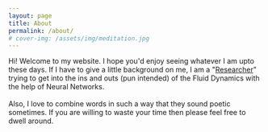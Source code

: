 ```yaml
---
layout: page
title: About
permalink: /about/
# cover-img: /assets/img/meditation.jpg
---
```


Hi! Welcome to my website. I hope you'd enjoy seeing whatever I am upto these days. If I have to give a little background on me, I am a "[Researcher](http://ninelab.creatorlink.net/index#MEMBERS/)" trying to get into the ins and outs (pun intended) of the Fluid Dynamics with the help of Neural Networks. <br><br>
Also, I love to combine words in such a way that they sound poetic sometimes. If you are willing to waste your time then please feel free to dwell around.
<!-- layout: post
title: Flake it till you make it
subtitle: Excerpt from Soulshaping by Jeff Brown
cover-img: /assets/img/path.jpg
thumbnail-img: /assets/img/thumb.png
share-img: /assets/img/path.jpg
tags: [books, test]
author: Sharon Smith and Barry Simpson -->
